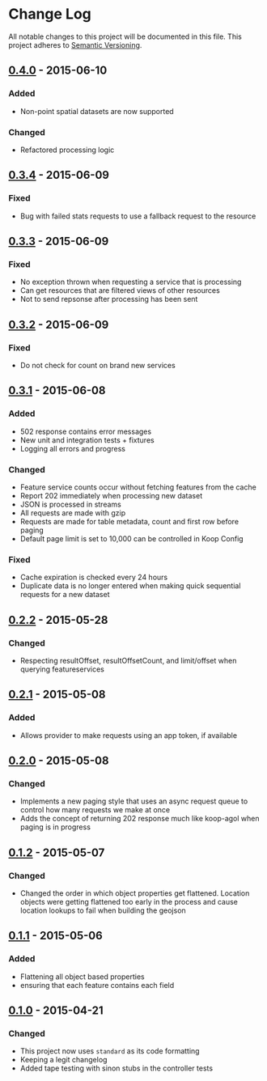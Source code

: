 # Change Log
All notable changes to this project will be documented in this file.
This project adheres to [Semantic Versioning](http://semver.org/).

## [0.4.0] - 2015-06-10
### Added
* Non-point spatial datasets are now supported

### Changed
* Refactored processing logic

## [0.3.4] - 2015-06-09
### Fixed
* Bug with failed stats requests to use a fallback request to the resource

## [0.3.3] - 2015-06-09
### Fixed
* No exception thrown when requesting a service that is processing
* Can get resources that are filtered views of other resources
* Not to send repsonse after processing has been sent

## [0.3.2] - 2015-06-09
### Fixed
* Do not check for count on brand new services

## [0.3.1] - 2015-06-08
### Added
* 502 response contains error messages
* New unit and integration tests + fixtures
* Logging all errors and progress

### Changed
* Feature service counts occur without fetching features from the cache
* Report 202 immediately when processing new dataset
* JSON is processed in streams
* All requests are made with gzip
* Requests are made for table metadata, count and first row before paging
* Default page limit is set to 10,000 can be controlled in Koop Config

### Fixed
* Cache expiration is checked every 24 hours
* Duplicate data is no longer entered when making quick sequential requests for a new dataset

## [0.2.2] - 2015-05-28
### Changed
* Respecting resultOffset, resultOffsetCount, and limit/offset when querying featureservices

## [0.2.1] - 2015-05-08
### Added
* Allows provider to make requests using an app token, if available

## [0.2.0] - 2015-05-08
### Changed
* Implements a new paging style that uses an async request queue to control how many requests we make at once
* Adds the concept of returning 202 response much like koop-agol when paging is in progress

## [0.1.2] - 2015-05-07
### Changed
* Changed the order in which object properties get flattened. Location objects were getting flattened too early in the process and cause location lookups to fail when building the geojson

## [0.1.1] - 2015-05-06
### Added 
* Flattening all object based properties
* ensuring that each feature contains each field  

## [0.1.0] - 2015-04-21
### Changed
* This project now uses `standard` as its code formatting
* Keeping a legit changelog
* Added tape testing with sinon stubs in the controller tests

[0.4.0]: https://github.com/Esri/koop/releases/compare/v0.3.3...v0.4.0
[0.3.4]: https://github.com/Esri/koop/releases/compare/v0.3.3...v0.3.4
[0.3.3]: https://github.com/Esri/koop/releases/compare/v0.3.2...v0.3.3
[0.3.2]: https://github.com/Esri/koop/releases/compare/v0.3.1...v0.3.2
[0.3.1]: https://github.com/Esri/koop/releases/compare/v0.2.2...v0.3.1
[0.2.2]: https://github.com/Esri/koop/releases/compare/v0.2.1...v0.2.2
[0.2.1]: https://github.com/Esri/koop/releases/compare/v0.2.0...v0.2.1
[0.2.0]: https://github.com/Esri/koop/releases/compare/v0.1.2...v0.2.0
[0.1.2]: https://github.com/Esri/koop/releases/compare/v0.1.1...v0.1.2
[0.1.1]: https://github.com/Esri/koop/releases/compare/v0.1.0...v0.1.1
[0.1.0]: https://github.com/Esri/koop/releases/tag/v0.1.0
